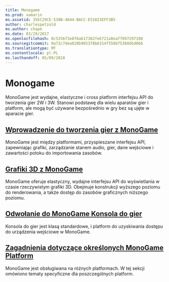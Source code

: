 ```yaml
---
title: Monogame
ms.prod: xamarin
ms.assetid: 35EC29CE-538B-4844-BACC-E51823EFF3B5
author: charlespetzold
ms.author: chape
ms.date: 03/29/2017
ms.openlocfilehash: 8c5256f3e8f6a617362fe6721a0eaff897297100
ms.sourcegitcommit: 0a72c7dea020b965378b6314f558bf5360dbd066
ms.translationtype: MT
ms.contentlocale: pl-PL
ms.lasthandoff: 05/09/2018
---
```

# <a name="monogame"></a>Monogame

MonoGame jest wydajne, elastyczne i cross platform interfejsu API do tworzenia gier 2W i 3W. Stanowi podstawę dla wielu aparatów gier i platform, ale mogą być używane bezpośrednio w gry bez są ujęte w aparacie gier.

## <a name="introduction-to-game-development-with-monogamegraphics-gamesmonogameintroductionindexmd"></a>[Wprowadzenie do tworzenia gier z MonoGame](~/graphics-games/monogame/introduction/index.md)

MonoGame jest między platformami, przyspieszane interfejsu API, zapewniając grafiki, zarządzanie stanem audio, gier, dane wejściowe i zawartości potoku do importowania zasobów.

## <a name="3d-graphics-with-monogamegraphics-gamesmonogame3dindexmd"></a>[Grafiki 3D z MonoGame](~/graphics-games/monogame/3d/index.md)

MonoGame oferuje elastyczny, wydajne interfejsu API do wyświetlania w czasie rzeczywistym grafiki 3D. Obejmuje konstrukcji wyższego poziomu do renderowania, a także dostęp do zasobów graficznych niższego poziomu.

## <a name="monogame-gamepad-referencegraphics-gamesmonogameinputmd"></a>[Odwołanie do MonoGame Konsola do gier](~/graphics-games/monogame/input.md)

Konsola do gier jest klasą standardowe, i platform do uzyskiwania dostępu do urządzenia wejściowe w MonoGame.

## <a name="monogame-platform-specific-considerationsgraphics-gamesmonogameplatformsindexmd"></a>[Zagadnienia dotyczące określonych MonoGame Platform](~/graphics-games/monogame/platforms/index.md)

MonoGame jest obsługiwana na różnych platformach. W tej sekcji omówiono tematy specyficzne dla poszczególnych platform.

